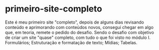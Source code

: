# primeiro-site-completo

Este é meu primeiro site "completo", depois de alguns dias revisando conteúdo e aprimorando com conteúdos novos, consegui chegar em algo que, em teoria, remete o pedido
do desafio. Sendo o desafio com objetivo de criar um site "quase" completo, com tudo o que foi visto no módulo I.
  Formulários;
  Estruturação e formatação de texto;
  Mídias;
  Tabelas.
